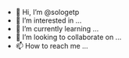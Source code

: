 - 👋 Hi, I’m @sologetp
- 👀 I’m interested in ...
- 🌱 I’m currently learning ...
- 💞️ I’m looking to collaborate on ...
- 📫 How to reach me ...

<!---
sologetp/sologetp is a ✨ special ✨ repository because its `README.md` (this file) appears on your GitHub profile.
You can click the Preview link to take a look at your changes.
--->
